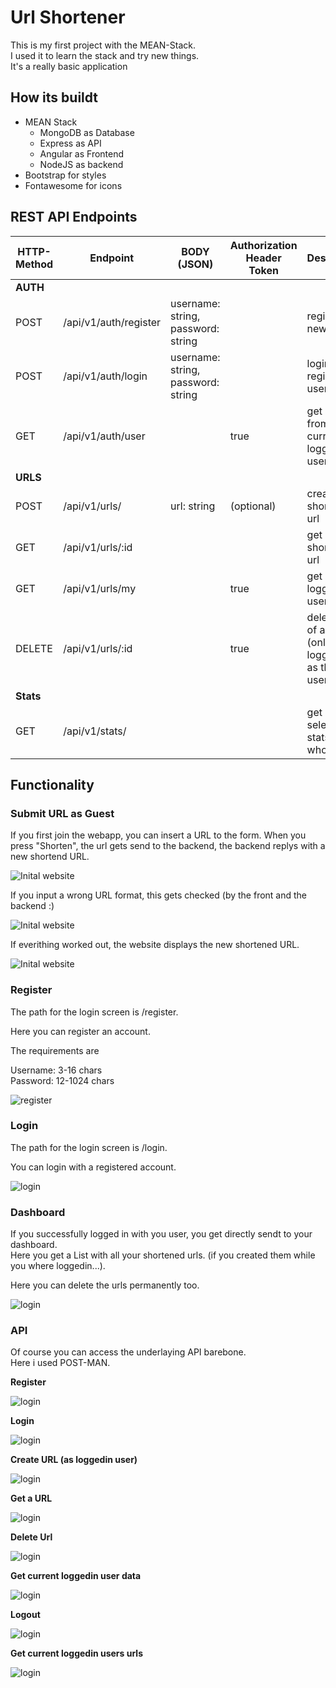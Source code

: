 # Url Shortener

This is my first project with the MEAN-Stack. \
I used it to learn the stack and try new things. \
It's a really basic application

## How its buildt

- MEAN Stack
    - MongoDB as Database
    - Express as API
    - Angular as Frontend
    - NodeJS as backend
- Bootstrap for styles
- Fontawesome for icons

## REST API Endpoints

| HTTP-Method | Endpoint | BODY (JSON) | Authorization Header Token | Description |
|---|---|---|---|---|
| **AUTH** |  |  |  |  |
| POST | /api/v1/auth/register | username: string, password: string |  | register as new user |
| POST | /api/v1/auth/login | username: string, password: string |  | login as registered user |
| GET | /api/v1/auth/user |  | true | get data from current loggedin user |
| **URLS** |  |  |  |  |
| POST | /api/v1/urls/ | url: string | (optional) | create a shortend url |
| GET | /api/v1/urls/:id |  |  | get a shortened url |
| GET | /api/v1/urls/my |  | true | get current loggedin users urls |
| DELETE | /api/v1/urls/:id |  | true | delete a url of a user (only when logged in as this user) |
| **Stats** |  |  |  |  |
| GET | /api/v1/stats/ | | | get selected stats of whole page |

## Functionality

### Submit URL as Guest

If you first join the webapp, you can insert a URL to the form.
When you press "Shorten", the url gets send to the backend, the backend replys with a new shortend URL.

![Inital website](./.img/1.png)

If you input a wrong URL format, this gets checked (by the front and the backend :)

![Inital website](./.img/2.png)

If everithing worked out, the website displays the new shortened URL.

![Inital website](./.img/3.png)


### Register

The path for the login screen is <url>/register.

Here you can register an account.

The requirements are  

Username: 3-16 chars \
Password: 12-1024 chars

![register](./.img/10.png)

### Login

The path for the login screen is <url>/login.

You can login with a registered account.

![login](./.img/8.png)

### Dashboard

If you successfully logged in with you user, you get directly sendt to your dashboard.\
Here you get a List with all your shortened urls. (if you created them while you where loggedin...).

Here you can delete the urls permanently too.

![login](./.img/9.png)

### API

Of course you can access the underlaying API barebone. \
Here i used POST-MAN.

**Register**

![login](./.img/7.png)

**Login**

![login](./.img/6.png)

**Create URL (as loggedin user)**

![login](./.img/4.png)

**Get a URL**

![login](./.img/5.png)

**Delete Url**

![login](./.img/13.png)

**Get current loggedin user data**

![login](./.img/11.png)

**Logout**

![login](./.img/12.png)

**Get current loggedin users urls**

![login](./.img/14.png)
